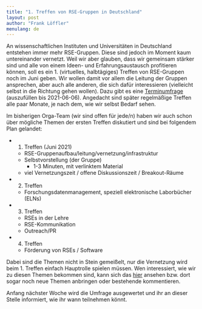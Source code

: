 ```yaml
---
title: "1. Treffen von RSE-Gruppen in Deutschland"
layout: post
author: "Frank Löffler"
menulang: de
---
```


An wissenschaftlichen Instituten und Universitäten in Deutschland entstehen immer mehr RSE-Gruppen.
Diese sind jedoch im Moment kaum untereinander vernetzt.
Weil wir aber glauben, dass wir gemeinsam stärker sind und alle von einem Ideen- und Erfahrungsaustausch profitieren können, soll es ein 1. (virtuelles, halbtägiges) Treffen von RSE-Gruppen noch im Juni geben.
Wir wollen damit vor allem die Leitung der Gruppen ansprechen, aber auch alle anderen, die sich dafür interessieren (vielleicht selbst in die Richtung gehen wollen).
Dazu gibt es eine [Terminumfrage](https://terminplaner4.dfn.de/mowXBWKf18FJDZaa) (auszufüllen bis 2021-06-06).
Angedacht sind später regelmäßige Treffen alle paar Monate, je nach dem, wie wir selbst Bedarf sehen.

Im bisherigen Orga-Team (wir sind offen für jede/n) haben wir auch schon über mögliche Themen der ersten Treffen diskutiert und sind bei folgendem Plan gelandet:

- 1. Treffen (Juni 2021)
    - RSE-Gruppenaufbau/leitung/vernetzung/infrastruktur
    - Selbstvorstellung (der Gruppe)
        - 1-3 Minuten, mit verlinktem Material
    - viel Vernetzungszeit / offene Diskussionszeit / Breakout-Räume
- 2. Treffen
    - Forschungsdatenmanagement, speziell elektronische Laborbücher (ELNs)
- 3. Treffen
    - RSEs in der Lehre
    - RSE-Kommunikation
    - Outreach/PR
- 4. Treffen
    - Förderung von RSEs / Software

Dabei sind die Themen nicht in Stein gemeißelt, nur die Vernetzung wird beim 1. Treffen einfach Hauptrolle spielen müssen.
Wen interessiert, wie wir zu diesen Themen bekommen sind, kann sich das [hier](https://github.com/DE-RSE/projekte/issues/3) ansehen bzw. dort sogar noch neue Themen anbringen oder bestehende kommentieren.

Anfang nächster Woche wird die Umfrage ausgewertet und ihr an dieser Stelle informiert, wie ihr wann teilnehmen könnt.

